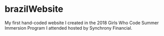 # brazilWebsite
My first hand-coded website I created in the 2018 Girls Who Code Summer Immersion Program I attended hosted by Synchrony Financial.

